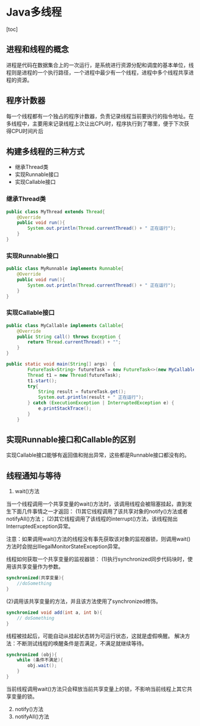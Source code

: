 # Java多线程
[toc]

## 进程和线程的概念
进程是代码在数据集合上的一次运行，是系统进行资源分配和调度的基本单位，线程则是进程的一个执行路径，一个进程中最少有一个线程，进程中多个线程共享进程的资源。

## 程序计数器
每一个线程都有一个独占的程序计数器，负责记录线程当前要执行的指令地址。在多线程中，主要用来记录线程上次让出CPU时，程序执行到了哪里，便于下次获得CPU时间片后

## 构建多线程的三种方式
* 继承Thread类
* 实现Runnable接口
* 实现Callable接口

### 继承Thread类
```java
public class MyThread extends Thread{
	@Override
	public void run(){
		System.out.println(Thread.currentThread() + " 正在运行");
	}
}
```
### 实现Runnable接口
```java
public class MyRunnable implements Runnable{
	@Override
	public void run(){
		System.out.println(Thread.currentThread() + " 正在运行");
	}
}
```

### 实现Callable接口
```java
public class MyCallable implements Callable{
    @Override
    public String call() throws Exception {
        return Thread.currentThread() + "";
    }
}

public static void main(String[] args)  {
        FutureTask<String> futureTask = new FutureTask<>(new MyCallable());
        Thread t1 = new Thread(futureTask);
        t1.start();
        try{
            String result = futureTask.get();
            System.out.println(result + " 正在运行");
        } catch (ExecutionException | InterruptedException e) {
            e.printStackTrace();
        }
    }
```
## 实现Runnable接口和Callable的区别
实现Callable接口能够有返回值和抛出异常，这些都是Runnable接口都没有的。

## 线程通知与等待
1. wait()方法

当一个线程调用一个共享变量的wait()方法时，该调用线程会被阻塞挂起，直到发生下面几件事情之一才返回：
	(1)其它线程调用了该共享对象的notify()方法或者notifyAll()方法；
	(2)其它线程调用了该线程的interrupt()方法，该线程抛出InterruptedException异常。

注意：如果调用wait()方法的线程没有事先获取该对象的监视器锁，则调用wait()方法时会抛出IllegalMonitorStateException异常。

线程如何获取一个共享变量的监视器锁：
(1)执行synchronized同步代码块时，使用该共享变量作为参数。
```java
synchronized(共享变量){
	//doSomething
}
```
(2)调用该共享变量的方法，并且该方法使用了synchronized修饰。
```java
synchronized void add(int a, int b){
	// doSomething
}
```
线程被挂起后，可能自动从挂起状态转为可运行状态，这就是虚假唤醒。
解决方法：不断测试线程的唤醒条件是否满足，不满足就继续等待。
```java
synchronized (obj){
	while (条件不满足){
		obj.wait();
	}
}
```
当前线程调用wait()方法只会释放当前共享变量上的锁，不影响当前线程上其它共享变量的锁。

2. notify()方法
3. notifyAll()方法


